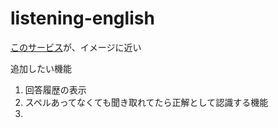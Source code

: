 # listening-english

[このサービス](https://speechling.com/jp/dictation/english)が、イメージに近い

追加したい機能
1. 回答履歴の表示
2. スペルあってなくても聞き取れてたら正解として認識する機能
3. 
